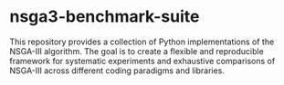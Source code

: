 # nsga3-benchmark-suite
This repository provides a collection of Python implementations of the NSGA-III algorithm. The goal is to create a flexible and reproducible framework for systematic experiments and exhaustive comparisons of NSGA-III across different coding paradigms and libraries.
